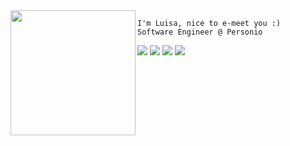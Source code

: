 <img align="left" height="200" src="https://64.media.tumblr.com/ed8745b30c1a1d7eb1935017c94d8dbf/tumblr_n9i8foLj941qc2xm1o1_500.gifv"/>
    
    I'm Luisa, nice to e-meet you :)
    Software Engineer @ Personio

[<img src="https://img.shields.io/badge/Hashnode-2962FF?style=for-the-badge&logo=hashnode&logoColor=white" />](https://www.luisarbezerra.com) [<img src = "https://img.shields.io/badge/Gmail-D14836?style=for-the-badge&logo=gmail&logoColor=white">](mailto:luisarbezerra@gmail.com) [<img src="https://img.shields.io/badge/linkedin-%230077B5.svg?&style=for-the-badge&logo=linkedin&logoColor=white" />](https://www.linkedin.com/in/luisarbezerra/) [<img src = "https://img.shields.io/badge/instagram-%23E4405F.svg?&style=for-the-badge&logo=instagram&logoColor=white">](https://www.instagram.com/luisarbezerra/) 
